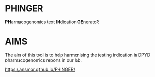 # PHINGER
<b>PH</b>armacogenomics text <b>IN</b>dication <b>GE</b>nerato<b>R</b>

# AIMS #
The aim of this tool is to help harmonising the testing indication in DPYD pharmacogenomics reports in our lab.

https://ansmor.github.io/PHINGER/
